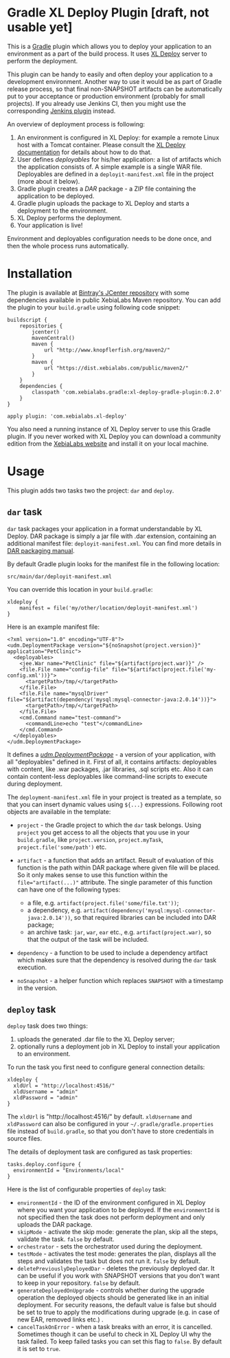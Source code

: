 # Gradle XL Deploy Plugin [draft, not usable yet]

This is a [Gradle](http://gradle.org) plugin which allows you to deploy your application to an environment as a part of the build process. It uses [XL Deploy](http://xebialabs.com/products/xl-deploy/) server to perform the deployment.

This plugin can be handy to easily and often deploy your application to a development environment. Another way to use it would be as part of Gradle release process, so that final non-SNAPSHOT artifacts can be automatically put to your acceptance or production environment (probably for small projects). If you already use Jenkins CI, then you might use the corresponding [Jenkins plugin](https://wiki.jenkins-ci.org/display/JENKINS/XL+Deploy+Plugin) instead.

An overview of deployment process is following:

1. An environment is configured in XL Deploy: for example a remote Linux host with a Tomcat container. Please consult the [XL Deploy documentation](https://docs.xebialabs.com/releases/latest/xl-deploy/referencemanual.html) for details about how to do that.
2. User defines _deployables_ for his/her application: a list of artifacts which the application consists of. A simple example is a single WAR file. Deployables are defined in a `deployit-manifest.xml` file in the project (more about it below).
3. Gradle plugin creates a _DAR_ package - a ZIP file containing the application to be deployed.
4. Gradle plugin uploads the package to XL Deploy and starts a deployment to the environment.
5. XL Deploy performs the deployment.
6. Your application is live!

Environment and deployables configuration needs to be done once, and then the whole process runs automatically.

# Installation

The plugin is available at [Bintray's JCenter repository](https://bintray.com/bintray/jcenter) with some dependencies available in public XebiaLabs Maven repository. You can add the plugin to your `build.gradle` using following code snippet:

    buildscript {
        repositories {
            jcenter()
            mavenCentral()
            maven {
                url "http://www.knopflerfish.org/maven2/"
            }
            maven {
                url "https://dist.xebialabs.com/public/maven2/"
            }
        }
        dependencies {
            classpath 'com.xebialabs.gradle:xl-deploy-gradle-plugin:0.2.0'
        }
    }

    apply plugin: 'com.xebialabs.xl-deploy'

You also need a running instance of XL Deploy server to use this Gradle plugin. If you never worked with XL Deploy you can download a community edition from the [XebiaLabs website](http://xebialabs.com/download/xl-deploy/) and install it on your local machine.

# Usage

This plugin adds two tasks two the project: `dar` and `deploy`.

## `dar` task

`dar` task packages your application in a format understandable by XL Deploy. DAR package is simply a jar file with .dar extension, containing an additional manifest file: `deployit-manifest.xml`. You can find more details in [DAR packaging manual](https://docs.xebialabs.com/releases/latest/xl-deploy/packagingmanual.html).

By default Gradle plugin looks for the manifest file in the following location:

    src/main/dar/deployit-manifest.xml

You can override this location in your `build.gradle`:

    xldeploy {
        manifest = file('my/other/location/deployit-manifest.xml')
    }

Here is an example manifest file:

    <?xml version="1.0" encoding="UTF-8"?>
    <udm.DeploymentPackage version="${noSnapshot(project.version)}" application="PetClinic">
      <deployables>
        <jee.War name="PetClinic" file="${artifact(project.war)}" />
        <file.File name="config-file" file="${artifact(project.file('my-config.xml'))}">
          <targetPath>/tmp/</targetPath>
        </file.File>
        <file.File name="mysqlDriver" file="${artifact(dependency('mysql:mysql-connector-java:2.0.14'))}">
          <targetPath>/tmp/</targetPath>
        </file.File>
        <cmd.Command name="test-command">
          <commandLine>echo "test"</commandLine>
        </cmd.Command>
      </deployables>
    </udm.DeploymentPackage>

It defines a [_udm.DeploymentPackage_](https://docs.xebialabs.com/releases/4.5/xl-deploy/udmcireference.html#udmdeploymentpackage) - a version of your application, with all "deployables" defined in it. First of all, it contains artifacts: deployables with content, like .war packages, .jar libraries, .sql scripts etc. Also it can contain content-less deployables like command-line scripts to execute during deployment.

The `deployment-manifest.xml` file in your project is treated as a template, so that you can insert dynamic values using `${...}` expressions. Following root objects are available in the template:

* `project` - the Gradle project to which the `dar` task belongs. Using `project` you get access to all the objects that you use in your `build.gradle`, like `project.version`, `project.myTask`, `project.file('some/path')` etc.
* `artifact` - a function that adds an artifact. Result of evaluation of this function is the path within DAR package where given file will be placed. So it only makes sense to use this function within the `file="artifact(...)"` attribute. The single parameter of this function can have one of the following types:

    * a file, e.g. `artifact(project.file('some/file.txt'))`;
    * a dependency, e.g. `artifact(dependency('mysql:mysql-connector-java:2.0.14'))`, so that required libraries can be included into DAR package;
    * an archive task: `jar`, `war`, `ear` etc., e.g. `artifact(project.war)`, so that the output of the task will be included.

* `dependency` - a function to be used to include a dependency artifact which makes sure that the dependency is resolved during the `dar` task execution.
* `noSnapshot` - a helper function which replaces `SNAPSHOT` with a timestamp in the version.

## `deploy` task

`deploy` task does two things:

1. uploads the generated .dar file to the XL Deploy server;
2. optionally runs a deployment job in XL Deploy to install your application to an environment.

To run the task you first need to configure general connection details:

    xldeploy {
      xldUrl = "http://localhost:4516/"
      xldUsername = "admin"
      xldPassword = "admin"
    }

The `xldUrl` is "http://localhost:4516/" by default. `xldUsername` and `xldPassword` can also be configured in your `~/.gradle/gradle.properties` file instead of `build.gradle`, so that you don't have to store credentials in source files.

The details of deployment task are configured as task properties:

    tasks.deploy.configure {
      environmentId = "Environments/local"
    }

Here is the list of configurable properties of `deploy` task:

* `environmentId` - the ID of the environment configured in XL Deploy where you want your application to be deployed. If the `environmentId` is not specified then the task does not perform deployment and only uploads the DAR package.
* `skipMode` - activate the skip mode: generate the plan, skip all the steps, validate the task. `false` by default.
* `orchestrator` - sets the orchestrator used during the deployment.
* `testMode` - activates the test mode: generates the plan, displays all the steps and validates the task but does not run it. `false` by default.
* `deletePreviouslyDeployedDar` - deletes the previously deployed dar. It can be useful if you work with SNAPSHOT versions that you don't want to keep in your repository. `false` by default.
* `generateDeployedOnUpgrade` - controls whether during the upgrade operation the deployed objects should be generated like in an initial deployment. For security reasons, the default value is false but should be set to true to apply the modifications during upgrade (e.g. in case of new EAR, removed links etc.) .
* `cancelTaskOnError` - when a task breaks with an error, it is cancelled. Sometimes though it can be useful to check in XL Deploy UI why the task failed. To keep failed tasks you can set this flag to `false`. By default it is set to `true`.
